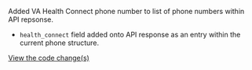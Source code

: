Added VA Health Connect phone number to list of phone numbers within API repsonse.
* `health_connect` field added onto API response as an entry within the current phone structure.

[View the code change(s)](https://github.com/department-of-veterans-affairs/lighthouse-facilities/pull/341)
